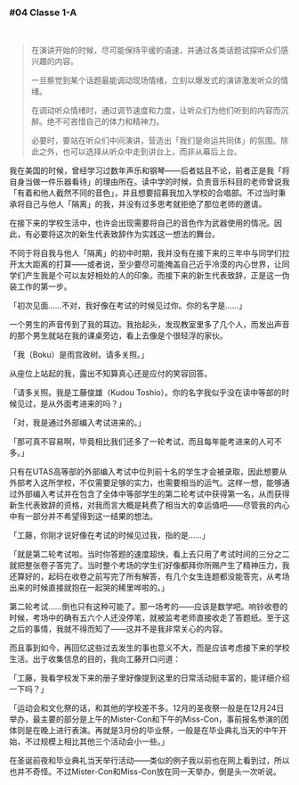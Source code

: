 ### #04 Classe 1-A

&emsp;

> 在演讲开始的时候，尽可能保持平缓的语速，并通过各类话题试探听众们感兴趣的内容。
> 
> 一旦察觉到某个话题最能调动现场情绪，立刻以爆发式的演讲激发听众的情绪。
> 
> 在调动听众情绪时，通过调节速度和力度，让听众们为他们听到的内容而沉醉。绝不可吝惜自己的体力和精神力。
> 
> 必要时，要站在听众们中间演讲，营造出「我们是命运共同体」的氛围。除此之外，也可以选择从听众中走到讲台上，而非从幕后上台。

我在美国的时候，曾经学习过数年声乐和钢琴——后者姑且不论，前者正是我「将自身当做一件乐器看待」的理由所在。读中学的时候，负责音乐科目的老师曾说我「有着和他人截然不同的音色」，并且想要招募我加入学校的合唱部。不过当时秉承将自己与他人「隔离」的我，并没有过多思考就拒绝了那位老师的邀请。

在接下来的学校生活中，也许会出现需要将自己的音色作为武器使用的情况。因此，有必要将这次的新生代表致辞作为实践这一想法的舞台。

不同于将自我与他人「隔离」的初中时期，我并没有在接下来的三年中与同学们拉开太大距离的打算——或者说，至少要尽可能掩盖自己近乎冷漠的内心世界，让同学们产生我是个可以友好相处的人的印象。而接下来的新生代表致辞，正是这一伪装工作的第一步。

「初次见面……不对，我好像在考试的时候见过你。你的名字是……」

一个男生的声音传到了我的耳边。我抬起头，发现教室里多了几个人，而发出声音的那个男生就站在我的课桌旁边，看上去像是个很轻浮的家伙。

「我（Boku）是雨宫政树。请多关照。」

从座位上站起的我，露出不知算真心还是应付的笑容回答。

「请多关照。我是工藤俊雄（Kudou Toshio）。你的名字我似乎没在读中等部的时候见过，是从外面考进来的吗？」

「对，我是通过外部编入考试进来的。」

「那可真不容易啊，毕竟相比我们还多了一轮考试，而且每年能考进来的人可不多。」

只有在UTAS高等部的外部编入考试中位列前十名的学生才会被录取，因此想要从外部考入这所学校，不仅需要足够的实力，也需要相当的运气。这样一想，能够通过外部编入考试并在包含了全体中等部学生的第二轮考试中获得第一名，从而获得新生代表致辞的资格，对我而言大概是耗费了相当大的幸运值吧——尽管我的内心中有一部分并不希望得到这一结果的想法。

「工藤，你刚才说好像在考试的时候见过我，指的是……」

「就是第二轮考试啦。当时你答题的速度超快，看上去只用了考试时间的三分之二就把整张卷子答完了。当时整个考场的学生们好像都拜你所赐产生了精神压力，我还算好的，起码在收卷之前写完了所有解答，有几个女生连题都没能答完，从考场出来的时候直接就抱在一起哭的稀里哗啦的。」

第二轮考试……倒也只有这种可能了。那一场考的——应该是数学吧。响铃收卷的时候，考场中的确有五六个人还没停笔，就被监考老师直接收走了答题纸。至于这之后的事情，我就不得而知了——这并不是我非常关心的内容。

而且事到如今，再回忆这些过去发生的事也意义不大，而是应该考虑接下来的学校生活。出于收集信息的目的，我向工藤开口问道：

「工藤，我看学校发下来的册子里好像提到这里的日常活动挺丰富的，能详细介绍一下吗？」

「运动会和文化祭的话，和其他的学校差不多。12月的圣夜祭一般是在12月24日举办，最主要的部分是上午的Mister-Con和下午的Miss-Con，事前报名参演的团体则是在晚上进行表演。再就是3月份的毕业祭，一般是在毕业典礼当天的中午开始，不过规模上相比其他三个活动会小一些。」

在圣诞前夜和毕业典礼当天举行活动——类似的例子我以前也在网上看到过，所以也并不奇怪。不过Mister-Con和Miss-Con放在同一天举办，倒是头一次听说。
